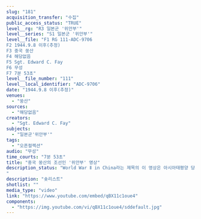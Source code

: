 ```yaml
---
slug: "181"
acquisition_transfer: "수집"
public_access_status: "TRUE"
level__rg: "R3 일본군 '위안부'"
level__series: "S1 일본군 '위안부'"
level__file: "F1 RG 111-ADC-9706
F2 1944.9.8 이후(추정)
F3 중국 쑹산
F4 해당없음
F5 Sgt. Edward C. Fay
F6 무성
F7 7분 53초"
level__file_number: "111"
level__local_identifier: "ADC-9706"
date: "1944.9.8 이후(추정)"
venues: 
  - "쑹산"
sources: 
  - "해당없음"
creators: 
  - "Sgt. Edward C. Fay"
subjects: 
  - "일본군'위안부'"
tags: 
  - "오픈컬렉션"
audio: "무성"
time_courts: "7분 53초"
title: "중국 쑹산의 조선인 '위안부' 영상"
description_status: "World War Ⅱ in China라는 제목의 이 영상은 아시아태평양 당시 미군이 점령한 중국 쑹산의 모습을 담고 있다. 6분 36초부터는 약 14초 동안 7명의 조선인 '위안부'가 맨발로 민가의 벽에 붙어 있는 장면을 담고 있다. 
"
description: "숏리스트"
shotlist: ""
media_type: "video"
link: "https://www.youtube.com/embed/qBX11c1oue4"
components: 
  - "https://img.youtube.com/vi/qBX11c1oue4/sddefault.jpg"
---
```

